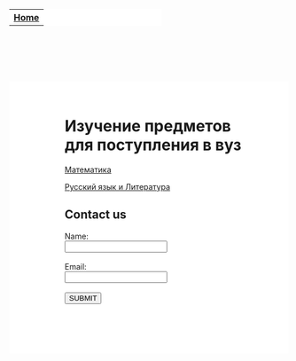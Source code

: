 <html>

<head>
  
<meta charset="utf-8">
  
<title>Русский язык</title>
<style>
  body{
  background-image: url("https://data.whicdn.com/images/277722125/original.gif");
  background-repeat: no-repeat;
  background-attachment: fixed;
  background-size: cover;
  }
 .backg{
  background-color: white;
  padding: 25px 50px 75px 100px;
  margin-top:100px;
  }
#tabl{
background-color: white;
  width: 200px;
  margin-top: -100px:
  padding-left: 25px;
  padding-right: 75px;
}


 </style>

</head>


<body>
  <div id="tabl">
  <table>
   <tr>
     <th><a href="https://mftna.github.io/">Home</a></th>
    </tr>
   </table>
   </div>
  <div class="backg">
 <script>
   alert("Hello!");
 </script>  
<h1>Изучение предметов для поступления в вуз</h1>

<a href="http://mftna.github.io/math.html">Математика</a>

<p><a href="http://mftna.github.io/russian.html">Русский язык и Литература</a></p>
<h2>Contact us</h2>
<form>
  Name:<br>
  <input type="text"><br><br>
  Email:<br>
  <input type="text"><br><br>
  <button>SUBMIT</button>
  
  
</form>
</div>
</body>

</html>
